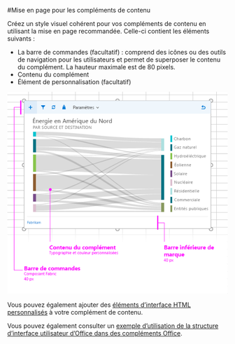 #<a name="layout-for-content-add-ins"></a>Mise en page pour les compléments de contenu

Créez un style visuel cohérent pour vos compléments de contenu en utilisant la mise en page recommandée. Celle-ci contient les éléments suivants : 

- La barre de commandes (facultatif) : comprend des icônes ou des outils de navigation pour les utilisateurs et permet de superposer le contenu du complément. La hauteur maximale est de 80 pixels.
- Contenu du complément
- Élément de personnalisation (facultatif)

![Mise en page d’un complément de contenu : contenu et barre de commandes](../../../images/layouts_content_v0.02.png)

Vous pouvez également ajouter des [éléments d’interface HTML personnalisés](ui-elements.md#custom-HTML-based-UI) à votre complément de contenu.

Vous pouvez également consulter un [exemple d’utilisation de la structure d’interface utilisateur d’Office dans des compléments Office](https://github.com/OfficeDev/Office-Add-in-Fabric-UI-Sample).

<!-- Add sample template for content add-in and individual building blocks - Command Bar, Input, layout components. -->
